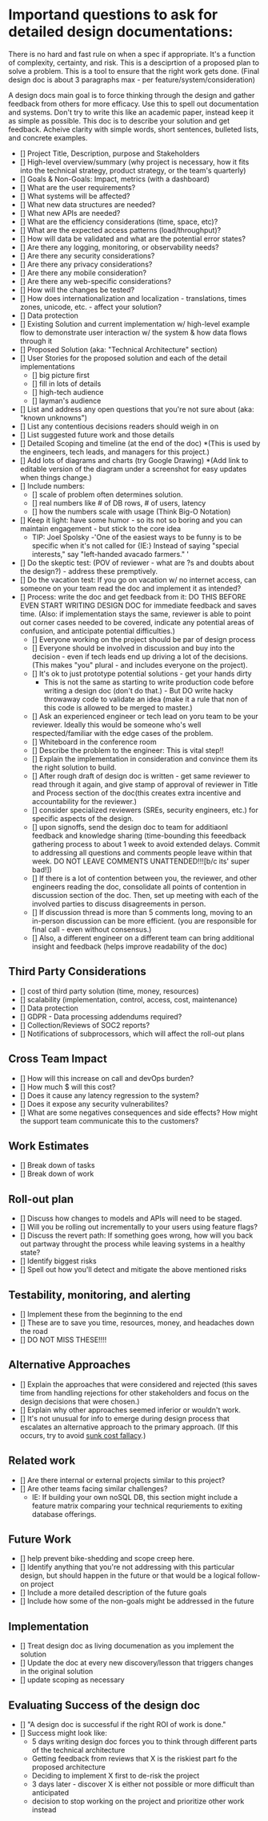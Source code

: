 # Importand questions to ask for detailed design documentations:

There is no hard and fast rule on when a spec if appropriate.  It's a function of complexity, certainty, and risk.  This is a desciprtion of a proposed plan to solve a problem. This is a tool to ensure that the right work gets done. (Final design doc is about 3 paragraphs max - per feature/system/consideration)

A design docs main goal is to force thinking through the design and gather feedback from others for more efficacy. Use this to spell out documentation and systems. Don't try to write this like an academic paper, instead keep it as simple as possible. This doc is to describe your solution and get feedback.  Acheive clarity with simple words, short sentences, bulleted lists, and concrete examples.  

- [] Project Title, Description, purpose and Stakeholders
- [] High-level overview/summary (why project is necessary, how it fits into the technical strategy, product strategy, or the team's quarterly)
- [] Goals & Non-Goals: Impact, metrics (with a dashboard)
- [] What are the user requirements?
- [] What systems will be affected?
- [] What new data structures are needed?
- [] What new APIs are needed?
- [] What are the efficiency considerations (time, space, etc)?
- [] What are the expected access patterns (load/throughput)?
- [] How will data be validated and what are the potential error states?
- [] Are there any logging, monitoring, or observability needs? 
- [] Are there any security considerations?
- [] Are there any privacy considerations?
- [] Are there any mobile consideration?
- [] Are there any web-specific considerations?
- [] How will the changes be tested?
- [] How does internationalization and localization - translations, times zones, unicode, etc. - affect your solution?
- [] Data protection
- [] Existing Solution and current implementation w/ high-level example flow to demonstrate user interaction w/ the system & how data flows through it
- [] Proposed Solution (aka: "Technical Architecture" section)
- [] User Stories for the proposed solution and each of the detail implementations
    - [] big picture first
    - [] fill in lots of details
    - [] high-tech audience
    - [] layman's audience    
- [] List and address any open questions that you're not sure about (aka: "known unknowns")
- [] List any contentious decisions readers should weigh in on
- [] List suggested future work and those details
- [] Detailed Scoping and timeline (at the end of the doc) *(This is used by the engineers, tech leads, and managers for this project.)
- [] Add lots of diagrams and charts (try  Google Drawing) *(Add link to editable version of the diagram under a screenshot for easy updates when things change.)
- [] Include numbers: 
    - [] scale of problem often determines solution.
    - [] real numbers like # of DB rows, # of users, latency
    - [] how the numbers scale with usage (Think Big-O Notation)
- [] Keep it light: have some humor - so its not so boring and you can maintain engagement - but stick to the core idea
    - TIP: Joel Spolsky -'One of the easiest ways to be funny is to be specific when it's not called for {IE:} Instead of saying "special interests," say "left-handed avacado farmers." '
- [] Do the skeptic test: (POV of reviewer - what are ?s and doubts about the design?) - address these premptively.
- [] Do the vacation test: If you go on vacation w/ no internet access, can someone on your team read the doc and implement it as intended? 
- [] Process: write the doc and get feedback from it: DO THIS BEFORE EVEN START WRITING DESIGN DOC for immediate feedback and saves time.  (Also: if implementation stays the same, reviewer is able to point out corner cases needed to be covered, indicate any potential areas of confusion, and anticipate potential difficulties.)
    - [] Everyone working on the project should be par of design process
    - [] Everyone should be involved in discussion and buy into the decision - even if tech leads end up driving a lot of the decisions. (This makes "you" plural - and includes everyone on the project).
    - [] It's ok to just prototype potential solutions - get your hands dirty
        - This is not the same as starting to write production code before writing a design doc (don't do that.) - But DO write hacky throwaway code to validate an idea (make it a rule that non of this code is allowed to be merged to master.)
    - [] Ask an experienced engineer or tech lead on yoru team to be your reviewer.  Ideally this would be someone who's well respected/familiar with the edge cases of the problem. 
    - [] Whiteboard in the conference room
    - [] Describe the problem to the engineer: This is vital step!!
    - [] Explain the implementation in consideration and convince them its the right solution to build. 
    - [] After rough draft of design doc is written - get same reviewer to read through it again, and give stamp of approval of reviewer in Title and Process section of the doc(this creates extra incentive and accountability for the reviewer.)
    - [] consider specialized reviewers (SREs, security engineers, etc.) for specific aspects of the design. 
    - [] upon signoffs, send the design doc to team for additiaonl feedback and knowledge sharing (time-bounding this feeedback gathering process to about 1 week to avoid extended delays.  Commit to addressing all questions and comments people leave within that week.  DO NOT LEAVE COMMENTS UNATTENDED!!![b/c its' super bad!])
    - [] If there is a lot of contention between you, the reviewer, and other engineers reading the doc, consolidate all points of contention in discussion section of the doc. Then, set up meeting with each of the involved parties to discuss disagreements in person.
    - [] If discussion thread is more than 5 comments long, moving to an in-person discussion can be more efficient. (you are responsible for final call - even without consensus.)
    - [] Also, a different engineer on a different team can bring additional insight and feedback (helps improve readability of the doc)


## Third Party Considerations

- [] cost of third party solution (time, money, resources)
- [] scalability (implementation, control, access, cost, maintenance)
- [] Data protection
- [] GDPR - Data processing addendums required?
- [] Collection/Reviews of SOC2 reports?
- [] Notifications of subprocessors, which will affect the roll-out plans

## Cross Team Impact

- [] How will this increase on call and devOps burden?
- [] How much $ will this cost?
- [] Does it cause any latency regression to the system?
- [] Does it expose any security vulnerabilites?
- [] What are some negatives consequences and side effects?
How might the support team communicate this to the customers? 

## Work Estimates

- [] Break down of tasks
- [] Break down of work

## Roll-out plan

- [] Discuss how changes to models and APIs will need to be staged.  
- [] Will you be rolling out incrementally to your users using feature flags?
- [] Discuss the revert path: If something goes wrong, how will you back out partway throught the process while leaving systems in a healthy state?
- [] Identify biggest risks
- [] Spell out how you'll detect and mitigate the above mentioned risks

## Testability, monitoring, and alerting

- [] Implement these from the beginning to the end
- [] These are to save you time, resources, money, and headaches down the road
- [] DO NOT MISS THESE!!!!

## Alternative Approaches

- [] Explain the approaches that were considered and rejected (this saves time from handling rejections for other stakeholders and focus on the design decisions that were chosen.)
- [] Explain why other approaches seemed inferior or wouldn't work.
- [] It's not unusual for info to emerge during design process that escalates an alternative approach to the primary approach.  (If this occurs, try to avoid [sunk cost fallacy](https://en.wikipedia.org/wiki/Sunk_cost).)

## Related work

- [] Are there internal or external projects similar to this project?
- [] Are other teams facing similar challenges?
    - IE: If building your own noSQL DB, this section might include a feature matrix comparing your technical requriements to exiting database offerings.

## Future Work

- [] help prevent bike-shedding and scope creep here.
- [] Identify anything that you're not addressing with this particular design, but should happen in the future or that would be a logical follow-on project
- [] Include a more detailed description of the future goals
- [] Include how some of the non-goals might be addressed in the future

## Implementation

- [] Treat design doc as living documenation as you implement the solution
- [] Update the doc at every new discovery/lesson that triggers changes in the original solution
- [] update scoping as necessary

## Evaluating Success of the design doc

- [] "A design doc is successful if the right ROI of work is done."
- [] Success might look like: 
    - 5 days writing design doc forces you to think through different parts of the technical architecture
    - Getting feedback from reviews that X is the riskiest part fo the proposed architecture
    - Deciding to implement X first to de-risk the project
    - 3 days later - discover X is either not possible or more difficult than anticipated
    - decision to stop working on the project and prioritize other work instead
